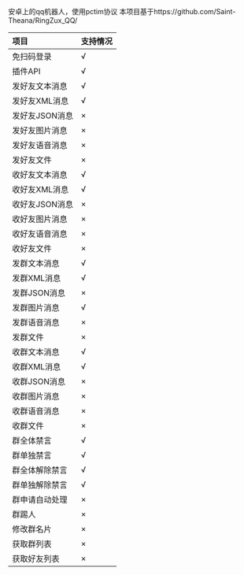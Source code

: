 安卓上的qq机器人，使用pctim协议
本项目基于https://github.com/Saint-Theana/RingZux_QQ/

|项目|支持情况|
|:-|:-|
|免扫码登录|√|
|插件API|√|
|发好友文本消息|√|
|发好友XML消息|√|
|发好友JSON消息|×|
|发好友图片消息|×|
|发好友语音消息|×|
|发好友文件|×|
|收好友文本消息|√|
|收好友XML消息|√|
|收好友JSON消息|×|
|收好友图片消息|×|
|收好友语音消息|×|
|收好友文件|×|
|发群文本消息|√|
|发群XML消息|√|
|发群JSON消息|×|
|发群图片消息|√|
|发群语音消息|×|
|发群文件|×|
|收群文本消息|√|
|收群XML消息|√|
|收群JSON消息|×|
|收群图片消息|×|
|收群语音消息|×|
|收群文件|×|
|群全体禁言|√|
|群单独禁言|√|
|群全体解除禁言|√|
|群单独解除禁言|√|
|群申请自动处理|×|
|群踢人|×|
|修改群名片|×|
|获取群列表|×|
|获取好友列表|×|
